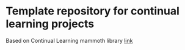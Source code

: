 # Template repository for continual learning projects

Based on Continual Learning mammoth library [link](https://github.com/aimagelab/mammoth)
